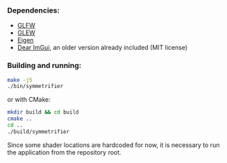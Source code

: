 ### Dependencies:
- [GLFW](http://www.glfw.org)
- [GLEW](https://github.com/nigels-com/glew)
- [Eigen](http://eigen.tuxfamily.org/index.php?title=Main_Page)
- [Dear ImGui](https://github.com/ocornut/imgui), an older version already included (MIT license)

### Building and running:
```bash
make -j5
./bin/symmetrifier
```
or with CMake:
```bash
mkdir build && cd build
cmake ..
cd ..
./build/symmetrifier
```
Since some shader locations are hardcoded for now, it is necessary to run the application from the repository root.
